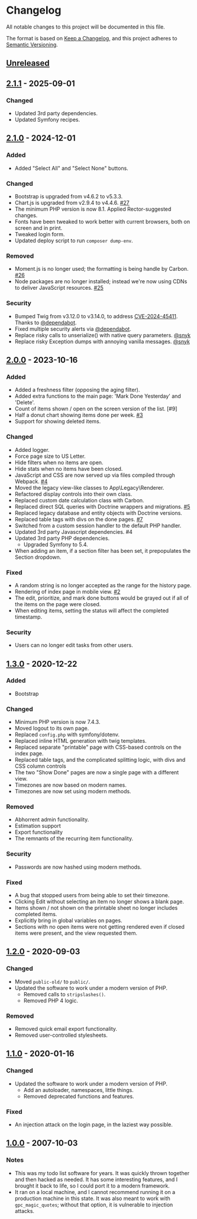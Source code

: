 # Changelog

All notable changes to this project will be documented in this file.

The format is based on [Keep a Changelog](https://keepachangelog.com/en/1.0.0/),
and this project adheres to [Semantic Versioning](https://semver.org/spec/v2.0.0.html).

## [Unreleased]

## [2.1.1] - 2025-09-01

### Changed

- Updated 3rd party dependencies.
- Updated Symfony recipes.

## [2.1.0] - 2024-12-01

### Added

- Added "Select All" and "Select None" buttons.

### Changed

- Bootstrap is upgraded from v4.6.2 to v5.3.3.
- Chart.js is upgraded from v2.9.4 to v4.4.6. [#27]
- The minimum PHP version is now 8.1.  Applied Rector-suggested changes.
- Fonts have been tweaked to work better with current browsers, both on screen
  and in print.
- Tweaked login form.
- Updated deploy script to run `composer dump-env`.

### Removed

- Moment.js is no longer used; the formatting is being handle by Carbon. [#26]
- Node packages are no longer installed; instead we're now using CDNs to
  deliver JavaScript resources. [#25]

### Security

- Bumped Twig from v3.12.0 to v3.14.0, to address [CVE-2024-45411].
  Thanks to [@dependabot].
- Fixed multiple security alerts via [@dependabot].
- Replace risky calls to unserialize() with native query parameters. [@snyk]
- Replace risky Exception dumps with annoying vanilla messages. [@snyk]

## [2.0.0] - 2023-10-16

### Added

- Added a freshness filter (opposing the aging filter).
- Added extra functions to the main page: 'Mark Done Yesterday' and 'Delete'.
- Count of items shown / open on the screen version of the list. [#9]
- Half a donut chart showing items done per week. [#3]
- Support for showing deleted items.

### Changed

- Added logger.
- Force page size to US Letter.
- Hide filters when no items are open.
- Hide stats when no items have been closed.
- JavaScript and CSS are now served up via files compiled through Webpack. [#4]
- Moved the legacy view-like classes to App\Legacy\Renderer.
- Refactored display controls into their own class.
- Replaced custom date calculation class with Carbon.
- Replaced direct SQL queries with Doctrine wrappers and migrations. [#5]
- Replaced legacy database and entity objects with Doctrine versions.
- Replaced table tags with divs on the done pages. [#7]
- Switched from a custom session handler to the default PHP handler.
- Updated 3rd party Javascript dependencies. #4
- Updated 3rd party PHP dependencies.
  - Upgraded Symfony to 5.4.
- When adding an item, if a section filter has been set, it prepopulates the
  Section dropdown.

### Fixed

- A random string is no longer accepted as the range for the history page.
- Rendering of index page in mobile view. [#2]
- The edit, prioritize, and mark done buttons would be grayed out if all of the
  items on the page were closed.
- When editing items, setting the status will affect the completed timestamp.

### Security

- Users can no longer edit tasks from other users.

## [1.3.0] - 2020-12-22

### Added

- Bootstrap

### Changed

- Minimum PHP version is now 7.4.3.
- Moved logout to its own page.
- Replaced `config.php` with symfony/dotenv.
- Replaced inline HTML generation with twig templates.
- Replaced separate "printable" page with CSS-based controls on the index page.
- Replaced table tags, and the complicated splitting logic, with divs and CSS
  column controls
- The two "Show Done" pages are now a single page with a different view.
- Timezones are now based on modern names.
- Timezones are now set using modern methods.

### Removed

- Abhorrent admin functionality.
- Estimation support
- Export functionality
- The remnants of the recurring item functionality.

### Security

- Passwords are now hashed using modern methods.

### Fixed

- A bug that stopped users from being able to set their timezone.
- Clicking Edit without selecting an item no longer shows a blank page.
- Items shown / not shown on the printable sheet no longer includes completed
  items.
- Explicitly bring in global variables on pages.
- Sections with no open items were not getting rendered even if closed items
  were present, and the view requested them.

## [1.2.0] - 2020-09-03

### Changed

- Moved `public-old/` to `public/`.
- Updated the software to work under a modern version of PHP.
  - Removed calls to `stripslashes()`.
  - Removed PHP 4 logic.

### Removed

- Removed quick email export functionality.
- Removed user-controlled stylesheets.

## [1.1.0] - 2020-01-16

### Changed

- Updated the software to work under a modern version of PHP.
  - Add an autoloader, namespaces, little things.
  - Removed deprecated functions and features.

### Fixed

- An injection attack on the login page, in the laziest way possible.

## [1.0.0] - 2007-10-03

### Notes

- This was my todo list software for years.  It was quickly thrown together and
  then hacked as needed.  It has some interesting features, and I brought it
  back to life, so I could port it to a modern framework.
- It ran on a local machine, and I cannot recommend running it on a production
  machine in this state.  It was also meant to work with `gpc_magic_quotes`;
  without that option, it is vulnerable to injection attacks.

[Unreleased]: https://github.com/dharple/todo/compare/v2.1.1...main
[2.1.1]: https://github.com/dharple/todo/compare/v2.1.0...v2.1.1
[2.1.0]: https://github.com/dharple/todo/compare/v2.0.0...v2.1.0
[2.0.0]: https://github.com/dharple/todo/compare/v1.3.0...v2.0.0
[1.3.0]: https://github.com/dharple/todo/compare/v1.2.0...v1.3.0
[1.2.0]: https://github.com/dharple/todo/compare/v1.1.0...v1.2.0
[1.1.0]: https://github.com/dharple/todo/compare/v1.0.0...v1.1.0
[1.0.0]: https://github.com/dharple/todo/releases/tag/v1.0.0

[#27]: https://github.com/dharple/todo/issues/27
[#26]: https://github.com/dharple/todo/issues/26
[#25]: https://github.com/dharple/todo/issues/25
[#7]: https://github.com/dharple/todo/issues/7
[#5]: https://github.com/dharple/todo/issues/5
[#4]: https://github.com/dharple/todo/issues/4
[#3]: https://github.com/dharple/todo/issues/3
[#2]: https://github.com/dharple/todo/issues/2

[CVE-2024-45411]: https://nvd.nist.gov/vuln/detail/CVE-2024-45411

[@dependabot]: https://github.com/dependabot
[@snyk]: https://snyk.io
